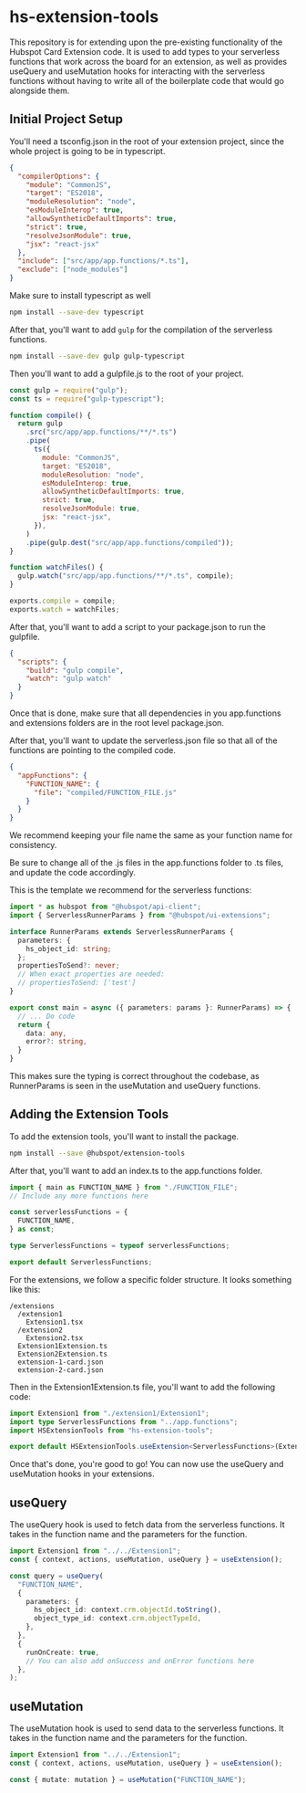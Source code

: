 # hs-extension-tools

This repository is for extending upon the pre-existing functionality of the Hubspot Card Extension code.
It is used to add types to your serverless functions that work across the board for an extension, as well
as provides useQuery and useMutation hooks for interacting with the serverless functions without having
to write all of the boilerplate code that would go alongside them.

## Initial Project Setup

You'll need a tsconfig.json in the root of your extension project, since the whole project is going to
be in typescript.

```json
{
  "compilerOptions": {
    "module": "CommonJS",
    "target": "ES2018",
    "moduleResolution": "node",
    "esModuleInterop": true,
    "allowSyntheticDefaultImports": true,
    "strict": true,
    "resolveJsonModule": true,
    "jsx": "react-jsx"
  },
  "include": ["src/app/app.functions/*.ts"],
  "exclude": ["node_modules"]
}
```

Make sure to install typescript as well

```bash
npm install --save-dev typescript
```

After that, you'll want to add `gulp` for the compilation of the serverless functions.

```bash
npm install --save-dev gulp gulp-typescript
```

Then you'll want to add a gulpfile.js to the root of your project.

```javascript
const gulp = require("gulp");
const ts = require("gulp-typescript");

function compile() {
  return gulp
    .src("src/app/app.functions/**/*.ts")
    .pipe(
      ts({
        module: "CommonJS",
        target: "ES2018",
        moduleResolution: "node",
        esModuleInterop: true,
        allowSyntheticDefaultImports: true,
        strict: true,
        resolveJsonModule: true,
        jsx: "react-jsx",
      }),
    )
    .pipe(gulp.dest("src/app/app.functions/compiled"));
}

function watchFiles() {
  gulp.watch("src/app/app.functions/**/*.ts", compile);
}

exports.compile = compile;
exports.watch = watchFiles;
```

After that, you'll want to add a script to your package.json to run the gulpfile.

```json
{
  "scripts": {
    "build": "gulp compile",
    "watch": "gulp watch"
  }
}
```

Once that is done, make sure that all dependencies in you app.functions and extensions folders are in the root level package.json.

After that, you'll want to update the serverless.json file so that all of the functions are pointing to the compiled code.

```json
{
  "appFunctions": {
    "FUNCTION_NAME": {
      "file": "compiled/FUNCTION_FILE.js"
    }
  }
}
```

We recommend keeping your file name the same as your function name for consistency.

Be sure to change all of the .js files in the app.functions folder to .ts files, and update the code accordingly.

This is the template we recommend for the serverless functions:

```typescript
import * as hubspot from "@hubspot/api-client";
import { ServerlessRunnerParams } from "@hubspot/ui-extensions";

interface RunnerParams extends ServerlessRunnerParams {
  parameters: {
    hs_object_id: string;
  };
  propertiesToSend?: never;
  // When exact properties are needed:
  // propertiesToSend: ['test']
}

export const main = async ({ parameters: params }: RunnerParams) => {
  // ... Do code
  return {
    data: any,
    error?: string,
  }
}
```

This makes sure the typing is correct throughout the codebase, as RunnerParams is seen in the useMutation and useQuery functions.

## Adding the Extension Tools

To add the extension tools, you'll want to install the package.

```bash
npm install --save @hubspot/extension-tools
```

After that, you'll want to add an index.ts to the app.functions folder.

```typescript
import { main as FUNCTION_NAME } from "./FUNCTION_FILE";
// Include any more functions here

const serverlessFunctions = {
  FUNCTION_NAME,
} as const;

type ServerlessFunctions = typeof serverlessFunctions;

export default ServerlessFunctions;
```

For the extensions, we follow a specific folder structure. It looks something like this:

```
/extensions
  /extension1
    Extension1.tsx
  /extension2
    Extension2.tsx
  Extension1Extension.ts
  Extension2Extension.ts
  extension-1-card.json
  extension-2-card.json
```

Then in the Extension1Extension.ts file, you'll want to add the following code:

```typescript
import Extension1 from "./extension1/Extension1";
import type ServerlessFunctions from "../app.functions";
import HSExtensionTools from "hs-extension-tools";

export default HSExtensionTools.useExtension<ServerlessFunctions>(Extension1);
```

Once that's done, you're good to go! You can now use the useQuery and useMutation hooks in your extensions.

## useQuery

The useQuery hook is used to fetch data from the serverless functions. It takes in the function name and the parameters for the function.

```typescript
import Extension1 from "../../Extension1";
const { context, actions, useMutation, useQuery } = useExtension();

const query = useQuery(
  "FUNCTION_NAME",
  {
    parameters: {
      hs_object_id: context.crm.objectId.toString(),
      object_type_id: context.crm.objectTypeId,
    },
  },
  {
    runOnCreate: true,
    // You can also add onSuccess and onError functions here
  },
);
```

## useMutation

The useMutation hook is used to send data to the serverless functions. It takes in the function name and the parameters for the function.

```typescript
import Extension1 from "../../Extension1";
const { context, actions, useMutation, useQuery } = useExtension();

const { mutate: mutation } = useMutation("FUNCTION_NAME");
```
